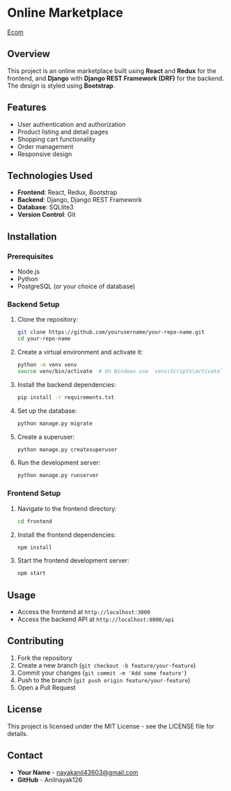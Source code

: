 
# Online Marketplace

[Ecom](ecomApp.png)

## Overview
This project is an online marketplace built using **React** and **Redux** for the frontend, and **Django** with **Django REST Framework (DRF)** for the backend. The design is styled using **Bootstrap**.

## Features
- User authentication and authorization
- Product listing and detail pages
- Shopping cart functionality
- Order management
- Responsive design

## Technologies Used
- **Frontend**: React, Redux, Bootstrap
- **Backend**: Django, Django REST Framework
- **Database**: SQLlite3
- **Version Control**: Git

## Installation

### Prerequisites
- Node.js
- Python
- PostgreSQL (or your choice of database)

### Backend Setup
1. Clone the repository:
    ```bash
    git clone https://github.com/yourusername/your-repo-name.git
    cd your-repo-name
    ```

2. Create a virtual environment and activate it:
    ```bash
    python -m venv venv
    source venv/bin/activate  # On Windows use `venv\Scripts\activate`
    ```

3. Install the backend dependencies:
    ```bash
    pip install -r requirements.txt
    ```

4. Set up the database:
    ```bash
    python manage.py migrate
    ```

5. Create a superuser:
    ```bash
    python manage.py createsuperuser
    ```

6. Run the development server:
    ```bash
    python manage.py runserver
    ```

### Frontend Setup
1. Navigate to the frontend directory:
    ```bash
    cd frontend
    ```

2. Install the frontend dependencies:
    ```bash
    npm install
    ```

3. Start the frontend development server:
    ```bash
    npm start
    ```

## Usage
- Access the frontend at `http://localhost:3000`
- Access the backend API at `http://localhost:8000/api`

## Contributing
1. Fork the repository
2. Create a new branch (`git checkout -b feature/your-feature`)
3. Commit your changes (`git commit -m 'Add some feature'`)
4. Push to the branch (`git push origin feature/your-feature`)
5. Open a Pull Request

## License
This project is licensed under the MIT License - see the LICENSE file for details.

## Contact
- **Your Name** - nayakanil43603@gmail.com
- **GitHub** - Anilnayak126
